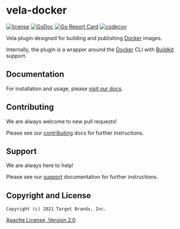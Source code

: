 # vela-docker

[![license](https://img.shields.io/crates/l/gl.svg)](../LICENSE)
[![GoDoc](https://godoc.org/github.com/go-vela/vela-docker?status.svg)](https://godoc.org/github.com/go-vela/vela-docker)
[![Go Report Card](https://goreportcard.com/badge/go-vela/vela-docker)](https://goreportcard.com/report/go-vela/vela-docker)
[![codecov](https://codecov.io/gh/go-vela/vela-docker/branch/master/graph/badge.svg)](https://codecov.io/gh/go-vela/vela-docker)

Vela plugin designed for building and publishing [Docker](https://www.docker.com/) images.

Internally, the plugin is a wrapper around the [Docker](https://docs.docker.com/engine/reference/commandline/cli/) CLI with [Buildkit](https://docs.docker.com/develop/develop-images/build_enhancements/) support.

## Documentation

For installation and usage, please [visit our docs](https://go-vela.github.io/docs).

## Contributing

We are always welcome to new pull requests!

Please see our [contributing](CONTRIBUTING.md) docs for further instructions.

## Support

We are always here to help!

Please see our [support](SUPPORT.md) documentation for further instructions.

## Copyright and License

```
Copyright (c) 2021 Target Brands, Inc.
```

[Apache License, Version 2.0](http://www.apache.org/licenses/LICENSE-2.0)
